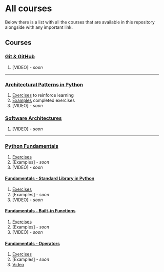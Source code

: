 # All courses

Below there is a list with all the courses that are available in this repository alongside with any important link.

## Courses

### [Git & GitHub](git_and_github/Git%20&%20GitHub.pdf)

1. [VIDEO] - *soon*

---

### [Architectural Patterns in Python](architectures/architectural_patterns_python/docs/Architectural%20Patterns%20in%20Python.pdf)

1. [Exercises](architectures/architectural_patterns_python/docs/exercises.md) to reinforce learning
2. [Examples](architectures/architectural_patterns_python/docs/examples_exercise_completed/) completed exercises
3. [VIDEO] - *soon*

### [Software Architectures](architectures/software_architectures/Software%20Architectures.pdf)

1. [VIDEO] - *soon*

---

### [Python Fundamentals](/python_fundamentals/1_fundamentals_overview/docs/Python%20Fundamentals.pdf)

1. [Exercises](/python_fundamentals/1_fundamentals_overview/docs/exercises.md)
2. [Examples] - *soon*
3. [VIDEO] - *soon*

#### [Fundamentals - Standard Library in Python](/python_fundamentals/standard_library/docs/Python%20Standard%20Library.pdf)

1. [Exercises](/python_fundamentals/standard_library/docs/exercises.md)
2. [Examples] - *soon*
3. [VIDEO] - *soon*

#### [Fundamentals - Built-in Functions](/python_fundamentals/built_in_functions/docs/Python%20Fundamentals_%20builtin%20functions%20-%20in%20depth.pdf)

1. [Exercises](/python_fundamentals/built_in_functions/docs/exercises.md)
2. [Examples] - *soon*
3. [VIDEO] - *soon*

#### [Fundamentals - Operators](/python_fundamentals/operators/docs/Python%20Fundamentals_%20Operators.pdf)

1. [Exercises](/python_fundamentals/operators/docs/exercises.md)
2. [Examples] - *soon*
3. [Video](https://youtu.be/x65InWASpVw)
